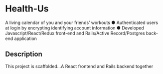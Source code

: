 # Health-Us

A living calendar of you and your friends’ workouts
● Authenticated users at login by encrypting identifying account information
● Developed Javascript/React/Redux front-end and Rails/Active Record/Postgres back-end application

## Description

This project is scaffolded...A React frontend and Rails
backend together
